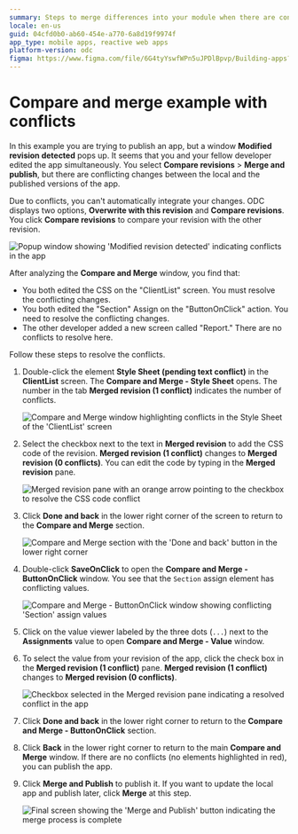 ```yaml
---
summary: Steps to merge differences into your module when there are conflicts.
locale: en-us
guid: 04cfd0b0-ab60-454e-a770-6a8d19f9974f
app_type: mobile apps, reactive web apps
platform-version: odc
figma: https://www.figma.com/file/6G4tyYswfWPn5uJPDlBpvp/Building-apps?type=design&node-id=4002%3A633&mode=design&t=lSXYmGomrMjw4KTt-1
---
```


# Compare and merge example with conflicts

In this example you are trying to publish an app, but a window **Modified revision detected** pops up. It seems that you and your fellow developer edited the app simultaneously. You select **Compare revisions** > **Merge and publish**, but there are conflicting changes between the local and the published versions of the app. 

Due to conflicts, you can't automatically integrate your changes. ODC displays two options, **Overwrite with this revision** and **Compare revisions**. You click **Compare revisions** to compare your revision with the other revision. 

![Popup window showing 'Modified revision detected' indicating conflicts in the app](images/conflicts-detected-odcs.png "Conflicts Detected in ODC")

After analyzing the **Compare and Merge** window, you find that:

* You both edited the CSS on the "ClientList" screen. You must resolve the conflicting changes.
* You both edited the "Section" Assign on the "ButtonOnClick" action. You need to resolve the conflicting changes.
* The other developer added a new screen called "Report." There are no conflicts to resolve here.

Follow these steps to resolve the conflicts.

1. Double-click the element **Style Sheet (pending text conflict)** in the **ClientList** screen. The **Compare and Merge - Style Sheet** opens. The number in the tab **Merged revision (1 conflict)** indicates the number of conflicts.

    ![Compare and Merge window highlighting conflicts in the Style Sheet of the 'ClientList' screen](images/conflicts-text-odcs.png "Conflicts in StyleSheet")

1. Select the checkbox next to the text in **Merged revision** to add the CSS code of the revision. **Merged revision (1 conflict)** changes to  **Merged revision (0 conflicts)**. You can edit the code by typing in the **Merged revision** pane.

    ![Merged revision pane with an orange arrow pointing to the checkbox to resolve the CSS code conflict](images/conflicts-text-orange-arrow-odcs.png "Edit Conflict Revision")

1. Click **Done and back** in the lower right corner of the screen to return to the **Compare and Merge** section.

    ![Compare and Merge section with the 'Done and back' button in the lower right corner](images/merge-example-compare-odcs.png "Merge Example")

1. Double-click **SaveOnClick** to open the **Compare and Merge - ButtonOnClick** window. You see that the `Section` assign element has conflicting values.

    ![Compare and Merge - ButtonOnClick window showing conflicting 'Section' assign values](images/visual-element-changes-odcs.png "Visual Element Changes")

1. Click on the value viewer labeled by the three dots (`...`) next to the **Assignments** value to open **Compare and Merge - Value** window.

1. To select the value from your revision of the app, click the check box in the  **Merged revision (1 conflict)** pane. **Merged revision (1 conflict)** changes to **Merged revision (0 conflicts)**.

    ![Checkbox selected in the Merged revision pane indicating a resolved conflict in the app](images/text-changes-checkbox-odcs.png "Resolved Conflicts")

1. Click **Done and back** in the lower right corner to return to the **Compare and Merge - ButtonOnClick** section.

1. Click **Back** in the lower right corner to return to the main **Compare and Merge** window. If there are no conflicts (no elements highlighted in red), you can publish the app.

1. Click **Merge and Publish** to publish it. If you want to update the local app and publish later, click **Merge** at this step.

    ![Final screen showing the 'Merge and Publish' button indicating the merge process is complete](images/merge-complete-odcs.png "Merge Complete")
